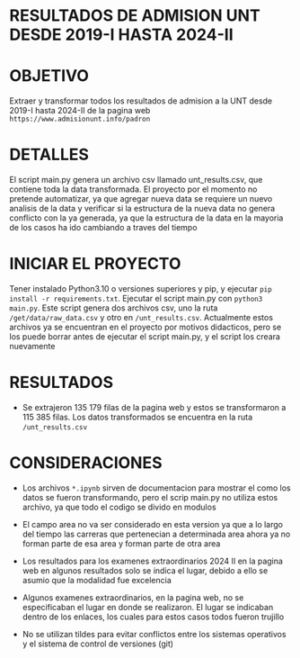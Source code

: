 # RESULTADOS DE ADMISION UNT DESDE 2019-I HASTA 2024-II

# OBJETIVO

Extraer y transformar todos los resultados de admision a la UNT desde 2019-I hasta 2024-II de la pagina web `https://www.admisionunt.info/padron`

# DETALLES

El script main.py genera un archivo csv llamado unt_results.csv, que contiene toda la data transformada. El proyecto por el momento no pretende automatizar, ya que agregar nueva data se requiere un nuevo analisis de la data y verificar si la estructura de la nueva data no genera conflicto con la ya generada, ya que la estructura de la data en la mayoria de los casos ha ido cambiando a traves del tiempo

# INICIAR EL PROYECTO

Tener instalado Python3.10 o versiones superiores y pip, y ejecutar `pip install -r requirements.txt`. Ejecutar el script main.py con `python3 main.py`. Este script genera dos archivos csv, uno la ruta `/get/data/raw_data.csv` y otro en `/unt_results.csv`. Actualmente estos archivos ya se encuentran en el proyecto por motivos didacticos, pero se los puede borrar antes de ejecutar el script main.py, y el script los creara nuevamente

# RESULTADOS

- Se extrajeron 135 179 filas de la pagina web y estos se transformaron a 115 385 filas. Los datos transformados se encuentra en la ruta `/unt_results.csv`

# CONSIDERACIONES

- Los archivos `*.ipynb` sirven de documentacion para mostrar el como los datos se fueron transformando, pero el scrip main.py no utiliza estos archivo, ya que todo el codigo se divido en modulos

- El campo area no va ser considerado en esta version ya que a lo largo del tiempo las carreras que pertenecian a determinada area ahora ya no forman parte de esa area y forman parte de otra area

- Los resultados para los examenes extraordinarios 2024 II en la pagina web en algunos resultados solo se indica el lugar, debido a ello se asumio que la modalidad fue excelencia

- Algunos examenes extraordinarios, en la pagina web, no se especificaban el lugar en donde se realizaron. El lugar se indicaban dentro de los enlaces, los cuales para estos casos todos fueron trujillo

- No se utilizan tildes para evitar conflictos entre los sistemas operativos y el sistema de control de versiones (git)
